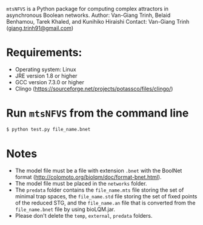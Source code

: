 `mtsNFVS` is a Python package for computing complex attractors in asynchronous Boolean networks.
Author: Van-Giang Trinh, Belaid Benhamou, Tarek Khaled, and Kunihiko Hiraishi
Contact: Van-Giang Trinh (giang.trinh91@gmail.com)

# Requirements:
- Operating system: Linux
- JRE version 1.8 or higher
- GCC version 7.3.0 or higher
- Clingo (<https://sourceforge.net/projects/potassco/files/clingo/>)

# Run `mtsNFVS` from the command line

``` sh
$ python test.py file_name.bnet
```

# Notes

+ The model file must be a file with extension `.bnet` with the BoolNet format (<http://colomoto.org/biolqm/doc/format-bnet.html>).
+ The model file must be placed in the `networks` folder.
+ The `predata` folder contains the `file_name.mts` file storing the set of minimal trap spaces, the `file_name.std` file storing the set of fixed points of the reduced STG, and the `file_name.an` file that is converted from the `file_name.bnet` file by using bioLQM.jar.
+ Please don't delete the `temp`, `external`, `predata` folders.



